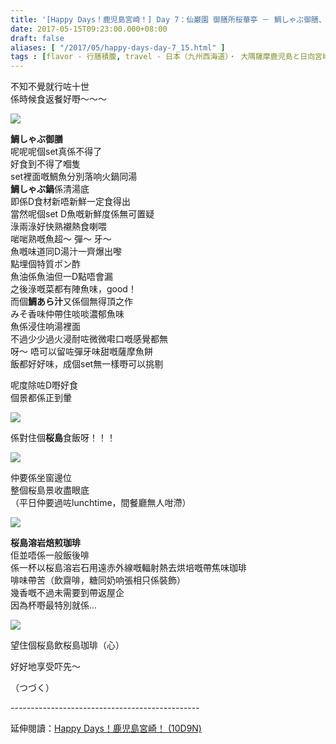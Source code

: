 ```yaml
---
title: '[Happy Days！鹿児島宮崎！] Day 7：仙巌園 御膳所桜華亭 － 鯛しゃぶ御膳、桜島溶岩焙煎珈琲'
date: 2017-05-15T09:23:00.000+08:00
draft: false
aliases: [ "/2017/05/happy-days-day-7_15.html" ]
tags : [flavor - 行膳積腹, travel - 日本（九州西海道）・ 大隅薩摩鹿児島と日向宮崎]
---
```


不知不覺就行咗十世  
係時候食返餐好嘢～～～  

[![](https://c1.staticflickr.com/5/4268/34662044931_3f7f74fdd0_z.jpg)](https://c1.staticflickr.com/5/4268/34662044931_3f7f74fdd0_z.jpg)

**鯛しゃぶ御膳**  
呢呢呢個set真係不得了  
好食到不得了嗰隻  
set裡面嘅鯛魚分別落响火鍋同湯  
**鯛しゃぶ鍋**係清湯底  
即係D食材新唔新鮮一定食得出  
當然呢個set D魚嘅新鮮度係無可置疑  
淥兩淥好快熟襯熱食喇喂  
啱啱熟嘅魚超～ 彈～ 牙～  
魚嘅味道同D湯汁一齊爆出嚟  
點埋個特質ポン酢  
魚油係魚油但一D點唔會漏  
之後淥嘅菜都有陣魚味，good！  
而個**鯛あら汁**又係個無得頂之作  
みそ香味仲帶住啖啖濃郁魚味  
魚係浸住响湯裡面  
不過少少過火浸耐咗微微嚡口嘅感覺都無  
呀～ 唔可以留咗彈牙味甜嘅薩摩魚餅  
飯都好好味，成個set無一樣嘢可以挑剔  
  
呢度除咗D嘢好食  
個景都係正到暈  

[![](https://c1.staticflickr.com/5/4163/33985534503_85c78f687b_z.jpg)](https://c1.staticflickr.com/5/4163/33985534503_85c78f687b_z.jpg)

係對住個**桜島**食飯呀！！！  

[![](https://c1.staticflickr.com/5/4171/34795016445_f40a2135b3_z.jpg)](https://c1.staticflickr.com/5/4171/34795016445_f40a2135b3_z.jpg)

仲要係坐窗邊位  
整個桜島景收盡眼底  
（平日仲要過咗lunchtime，間餐廳無人咁滯）  

[![](https://c1.staticflickr.com/5/4244/34662046901_88d2e69743_z.jpg)](https://c1.staticflickr.com/5/4244/34662046901_88d2e69743_z.jpg)

**桜島溶岩焙煎珈琲**  
佢並唔係一般飯後啡  
係一杯以桜島溶岩石用遠赤外線嘅輻射熱去烘培嘅帶焦味珈琲  
啡味帶苦（飲齋啡，糖同奶响張相只係裝飾）  
幾香嘅不過未需要到帶返屋企  
因為杯嘢最特別就係...  

[![](https://c1.staticflickr.com/5/4276/33951998254_9ca0fe80fb_z.jpg)](https://c1.staticflickr.com/5/4276/33951998254_9ca0fe80fb_z.jpg)

望住個桜島飲桜島珈琲（心）  
  
  
  
好好地享受吓先～  
  
  
  
  
  
（つづく）  
  
\-----------------------------------------------  
  
延伸閱讀：[Happy Days！鹿児島宮崎！ (10D9N)](http://www.hidie.net/2017/06/happy-days10d9n.html)